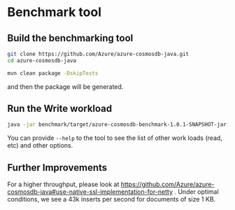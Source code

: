 # Benchmark tool

## Build the benchmarking tool

```bash
git clone https://github.com/Azure/azure-cosmosdb-java.git
cd azure-cosmosdb-java

mvn clean package -DskipTests
```

and then the package will be generated. 

## Run the Write workload

```bash
java -jar benchmark/target/azure-cosmosdb-benchmark-1.0.1-SNAPSHOT-jar-with-dependencies.jar -serviceEndpoint ENDPOINT -masterKey MASTERKEY -databaseId DATABASE_ID -collectionId COLLECTION_ID -numberOfOperations 100000 -operation Write -maxConnectionPoolSize 3000 -consistencyLevel "Eventual"
```

You can provide ``--help`` to the tool to see the list of other work loads (read, etc) and other options. 

## Further Improvements

For a higher throughput, please look at https://github.com/Azure/azure-cosmosdb-java#use-native-ssl-implementation-for-netty .
Under optimal conditions, we see a 43k inserts per second for documents of size 1 KB.
